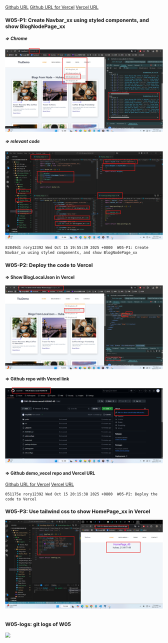 [Github URL](https://github.com/rory12392/1141-2N-demo-HUHAO-49)
[Github URL for Vercel](https://github.com/rory12392/1141-2N-demo-vercel-HUHAO-49)
[Vercel URL](https://1141-2-n-demo-vercel-huhao-49.vercel.app/)

### W05-P1: Create Navbar_xx using styled components, and show BlogNodePage_xx

##### => Chrome

![](w05-p1-1.png)

##### => relevant code

![](w05-p1-2.png)

```
82849d1 rory12392 Wed Oct 15 19:55:39 2025 +0800  W05-P1: Create Navbar_xx using styled components, and show BlogNodePage_xx
```

### W05-P2: Deploy the code to Vercel

#### => Show BlogLocalJson in Vercel

![](w05-p2-1.png)

#### => Github repo with Vercel link

![](w05-p2-2.png)

#### => Github demo_vecel repo and Vercel URL

[Github URL for Vercel](https://github.com/rory12392/1141-2N-demo-vercel-HUHAO-49)
[Vercel URL](https://1141-2-n-demo-vercel-huhao-49.vercel.app/)

```
051175e rory12392 Wed Oct 15 20:15:38 2025 +0800  W05-P2: Deploy the code to Vercel
```

### W05-P3: Use tailwind css to show HomePage_xx in Vercel

![](w05-p3.png)

```

```

### W05-logs: git logs of W05

![](w05-logs.png)
